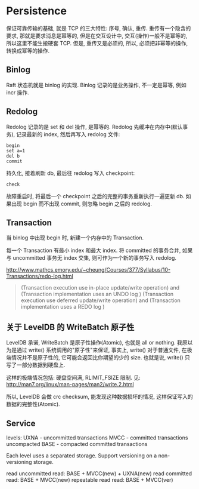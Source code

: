 # Persistence

保证可靠传输的基础, 就是 TCP 的三大特性: 序号, 确认, 重传. 重传有一个隐含的要求, 那就是要求消息是幂等的, 但是在交互设计中, 交互(操作)一般不是幂等的, 所以这里不能生搬硬套 TCP. 但是, 重传又是必须的, 所以, 必须把非幂等的操作, 转换成幂等的操作.

## Binlog

Raft 状态机就是 binlog 的实现. Binlog 记录的是业务操作, 不一定是幂等, 例如 incr 操作.

## Redolog

Redolog 记录的是 set 和 del 操作, 是幂等的. Redolog 先缓冲在内存中(默认事务), 记录最新的 index, 然后再写入 redolog 文件:

	begin
	set a=1
	del b
	commit

持久化, 接着刷新 db, 最后往 redolog 写入 checkpoint:

	check

故障重启时, 将最后一个 checkpoint 之后的完整的事务重新执行一遍更新 db. 如果出现 begin 而不出现 commit, 则忽略 begin 之后的 redolog.

## Transaction

当 binlog 中出现 begin 时, 新建一个内存中的 Transaction.

每一个 Transaction 有最小 index 和最大 index. 将 committed 的事务合并, 如果与 uncommitted 事务无 index 交集, 则可作为一个新的事务写入 redolog.

http://www.mathcs.emory.edu/~cheung/Courses/377/Syllabus/10-Transactions/redo-log.html

> (Transaction execution use in-place update/write operation) and (Transaction implementation uses an UNDO log )
> (Transaction execution use deferred update/write operation) and (Transaction implementation uses a REDO log )

## 关于 LevelDB 的 WriteBatch 原子性

LevelDB 承诺, WriteBatch 是原子性操作(Atomic), 也就是 all or nothing. 我原以为是通过 write() 系统调用的"原子性"来保证, 事实上, write() 对于普通文件, 在极端情况并不是原子性的, 它可能会返回比你期望的少的 size. 也就是说, write() 只写了一部分数据到硬盘上.

这样的极端情况包括: 硬盘空间满, RLIMIT_FSIZE 限制. 见: http://man7.org/linux/man-pages/man2/write.2.html

所以, LevelDB 会做 crc checksum, 能发现这种数据损坏的情况, 这样保证写入的数据的完整性(Atomic).

## Service

levels:
	UXNA - uncommitted transactions
	MVCC - committed transactions uncompacted
	BASE - compacted committed transactions

Each level uses a separated storage.
Support versioning on a non-versioning storage.

read uncommitted
	read: BASE + MVCC(new) + UXNA(new)
read committed
	read: BASE + MVCC(new)
repeatable read
	read: BASE + MVCC(ver)


